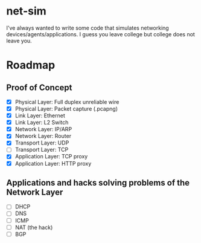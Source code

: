 net-sim
=======

I've always wanted to write some code that simulates networking devices/agents/applications. I guess you leave college but college does not leave you.

# Roadmap

## Proof of Concept

* [X] Physical Layer: Full duplex unreliable wire
* [X] Physical Layer: Packet capture (.pcapng)
* [X] Link Layer: Ethernet
* [X] Link Layer: L2 Switch
* [X] Network Layer: IP/ARP
* [X] Network Layer: Router
* [X] Transport Layer: UDP
* [ ] Transport Layer: TCP
* [X] Application Layer: TCP proxy
* [X] Application Layer: HTTP proxy

## Applications and hacks solving problems of the Network Layer

* [ ] DHCP
* [ ] DNS
* [ ] ICMP
* [ ] NAT (the hack)
* [ ] BGP
